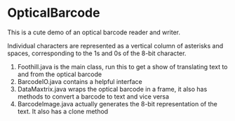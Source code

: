 OpticalBarcode
==============

This is a cute demo of an optical barcode reader and writer.

Individual characters are represented as a vertical column of asterisks and spaces, corresponding to the 1s and 0s of
the 8-bit character. 

1. Foothill.java is the main class, run this to get a show of translating text to and from the optical barcode
2. BarcodeIO.java contains a helpful interface 
3. DataMaxtrix.java wraps the optical barcode in a frame, it also has methods to convert a barcode to text and vice versa
4. BarcodeImage.java actually generates the 8-bit representation of the text. It also has a clone method
